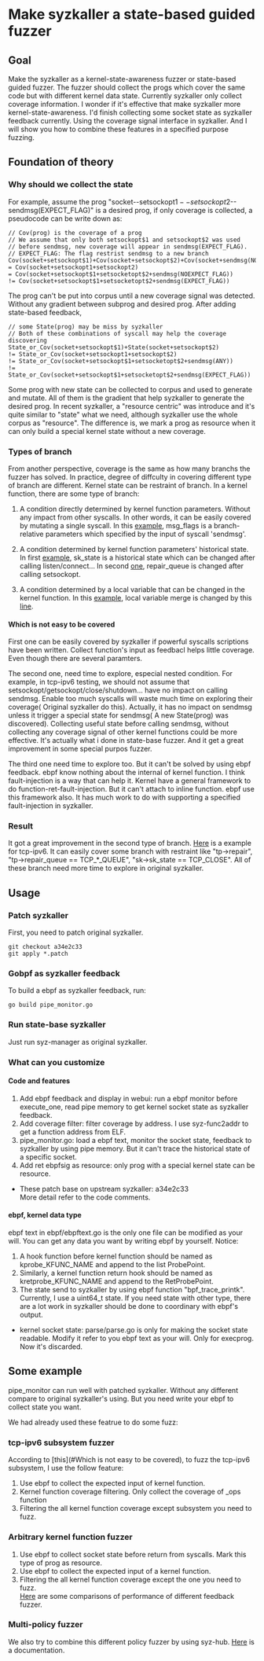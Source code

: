 # Make syzkaller a state-based guided fuzzer

## Goal
Make the syzkaller as a kernel-state-awareness fuzzer or state-based guided fuzzer. The fuzzer should collect the progs which cover the same code but with different kernel data state. Currently syzkaller only collect coverage information. I wonder if it's effective that make syzkaller more kernel-state-awareness. I'd finish collecting some socket state as syzkaller feedback currently. Using the coverage signal interface in syzkaller. And I will show you how to combine these features in a specified purpose fuzzing.

## Foundation of theory

### Why should we collect the state
For example, assume the prog "socket--setsockopt$1--setsockopt$2--sendmsg(EXPECT_FLAG)" is a desired prog, if only coverage is collected, a pseudocode can be write down as:  
```
// Cov(prog) is the coverage of a prog
// We assume that only both setsockopt$1 and setsockopt$2 was used
// before sendmsg, new coverage will appear in sendmsg(EXPECT_FLAG).
// EXPECT_FLAG: The flag restrist sendmsg to a new branch
Cov(socket+setsockopt$1)+Cov(socket+setsockopt$2)+Cov(socket+sendmsg(NOEXPECT_FLAG))
= Cov(socket+setsockopt1+setsockopt2)
= Cov(socket+setsockopt$1+setsocketopt$2+sendmsg(NOEXPECT_FLAG))
!= Cov(socket+setsockopt$1+setsocketopt$2+sendmsg(EXPECT_FLAG))
```
The prog can't be put into corpus until a new coverage signal was detected. Without any gradient between subprog and desired prog. After adding state-based feedback, 
```  
// some State(prog) may be miss by syzkaller
// Both of these combinations of syscall may help the coverage discovering 
State_or_Cov(socket+setsockopt$1)+State(socket+setsockopt$2)
!= State_or_Cov(socket+setsockopt1+setsockopt$2)
!= State_or_Cov(socket+setsockopt$1+setsocketopt$2+sendmsg(ANY))
!= State_or_Cov(socket+setsockopt$1+setsocketopt$2+sendmsg(EXPECT_FLAG))
```
Some prog with new state can be collected to corpus and used to generate and mutate. All of them is the gradient that help syzkaller to generate the desired prog. In recent syzkaller, a "resource centric" was introduce and it's quite similar to "state" what we need, although syzkaller use the whole corpus as "resource". The difference is, we mark a prog as resource when it can only build a special kernel state without a new coverage.

### Types of branch  
From another perspective, coverage is the same as how many branchs the fuzzer has solved. In practice, degree of diffculty in covering different type of branch are different. Kernel state can be restraint of branch. In a kernel function, there are some type of branch:
1. A condition directly determined by kernel function parameters. Without any impact from other syscalls. In other words, it can be easily covered by mutating a single syscall.
In this [example](https://elixir.bootlin.com/linux/v4.20/source/net/ipv4/tcp.c#L1188), msg_flags is a branch-relative parameters which specified by the input of syscall 'sendmsg'.

2. A condition determined by kernel function parameters' historical state.
In first [example](https://elixir.bootlin.com/linux/v4.20/source/net/ipv4/tcp.c#L1189), sk_state is a historical state which can be changed after calling listen/connect... In second [one](https://elixir.bootlin.com/linux/v4.20/source/net/ipv4/tcp.c#L1231), repair_queue is changed after calling setsockopt.

3. A condition determined by a local variable that can be changed in the kernel function.
In this [example](https://elixir.bootlin.com/linux/v4.20/source/net/ipv4/tcp.c#L1346), local variable merge is changed by this [line](https://elixir.bootlin.com/linux/v4.20/source/net/ipv4/tcp.c#L1330).  

#### Which is not easy to be covered

First one can be easily covered by syzkaller if powerful syscalls scriptions have been written. Collect function's input as feedbacl helps little coverage. Even though there are several paramters.

The second one, need time to explore, especial nested condition. For example, in tcp-ipv6 testing, we should not assume that setsockopt/getsockopt/close/shutdown... have no impact on calling sendmsg. Enable too much syscalls will waste much time on exploring their coverage( Original syzkaller do this). Actually, it has no impact on sendmsg unless it trigger a special state for sendmsg( A new State(prog) was discovered). Collecting useful state before calling sendmsg, without collecting any coverage signal of other kernel functions could be more effective. It's actually what i done in state-base fuzzer. And it get a great improvement in some special purpos fuzzer.

The third one need time to explore too. But it can't be solved by using ebpf feedback. ebpf know nothing about the internal of kernel function. I think fault-injection is a way that can help it. Kernel have a general framework to do function-ret-fault-injection. But it can't attach to inline function. ebpf use this framework also. It has much work to do with supporting a specified fault-injection in syzkaller.

### Result
It got a great improvement in the second type of branch. [Here](tcp-ipv6/test.md) is a example for tcp-ipv6. It can easily cover some branch with restraint like "tp->repair", "tp->repair_queue == TCP_*_QUEUE", "sk->sk_state == TCP_CLOSE". All of these branch need more time to explore in original syzkaller.

## Usage  
### Patch syzkaller  
First, you need to patch original syzkaller. 
```  
git checkout a34e2c33
git apply *.patch
```
### Gobpf as syzkaller feedback  
To build a ebpf as syzkaller feedback, run:  
```  
go build pipe_monitor.go
```

### Run state-base syzkaller
Just run syz-manager as original syzkaller.

### What can you customize  

#### Code and features  
1. Add ebpf feedback and display in webui: run a ebpf monitor before execute_one, read pipe memory to get kernel socket state as syzkaller feedback.
2. Add coverage filter: filter coverage by address. I use syz-func2addr to get a function address from ELF.
3. pipe_monitor.go: load a ebpf text, monitor the socket state, feedback to syzkaller by using pipe memory. But it can't trace the historical state of a specific socket.
4. Add ret ebpfsig as resource: only prog with a special kernel state can be resource.

* These patch base on upstream syzkaller: a34e2c33  
More detail refer to the code comments. 

#### ebpf, kernel data type

ebpf text in ebpf/ebpftext.go is the only one file can be modified as your will. You can get any data you want by writing ebpf by yourself. Notice:
1. A hook function before kernel function should be named as kprobe_KFUNC_NAME and append to the list ProbePoint.
2. Similarly, a kernel function return hook should be named as kretprobe_KFUNC_NAME and append to the RetProbePoint.
3. The state send to syzkaller by using ebpf function "bpf_trace_printk". Currently, I use a uint64_t state. If you need state with other type, there are a lot work in syzkaller should be done to coordinary with ebpf's output.

* kernel socket state: parse/parse.go is only for making the socket state readable. Modify it refer to you ebpf text as your will. Only for execprog. Now it's discarded.

## Some example  
pipe_monitor can run well with patched syzkaller. Without any different compare to original syzkaller's using. But you need write your ebpf to collect state you want.

We had already used these featrue to do some fuzz:
### tcp-ipv6 subsystem fuzzer
According to [this](#Which is not easy to be covered), to fuzz the tcp-ipv6 subsystem, I use the follow feature:
1. Use ebpf to collect the expected input of kernel function.
2. Kernel function coverage filtering. Only collect the coverage of _ops function
3. Filtering the all kernel function coverage except subsystem you need to fuzz.	

### Arbitrary kernel function fuzzer
1. Use ebpf to collect socket state before return from syscalls. Mark this type of prog as resource.
2. Use ebpf to collect the expected input of a kernel function.
3. Filtering the all kernel function coverage except the one you need to fuzz.  
[Here](tcp-ipv6/test.md) are some comparisons of performance of different feedback fuzzer.

### Multi-policy fuzzer
We also try to combine this different policy fuzzer by using syz-hub. [Here](../multi_policy/README.md) is a documentation.